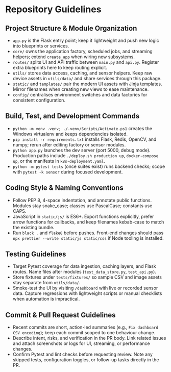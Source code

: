 ﻿# Repository Guidelines

## Project Structure & Module Organization
- `app.py` is the Flask entry point; keep it lightweight and push new logic into blueprints or services.
- `core/` owns the application factory, scheduled jobs, and streaming helpers; extend `create_app` when wiring new subsystems.
- `routes/` splits UI and API traffic between `main.py` and `api.py`. Register extra blueprints here to keep routing explicit.
- `utils/` stores data access, caching, and sensor helpers. Keep raw device assets in `utils/data/` and share services through this package.
- `static/` and `templates/` pair the modern UI assets with Jinja templates. Mirror filenames when creating new views to ease maintenance.
- `config/` centralises environment switches and data factories for consistent configuration.

## Build, Test, and Development Commands
- `python -m venv .venv; ./.venv/Scripts/Activate.ps1` creates the Windows virtualenv and keeps dependencies isolated.
- `pip install -r requirements.txt` installs Flask, Redis, OpenCV, and numpy; rerun after editing factory or sensor modules.
- `python app.py` launches the dev server (port 5000, debug mode). Production paths include `./deploy.sh production up`, `docker-compose up`, or the manifests in `k8s-deployment.yaml`.
- `python -m pytest tests` (once suites exist) runs backend checks; scope with `pytest -k sensor` during focused development.

## Coding Style & Naming Conventions
- Follow PEP 8, 4-space indentation, and annotate public functions. Modules stay snake_case; classes use PascalCase; constants use CAPS.
- JavaScript in `static/js/` is ES6+. Export functions explicitly, prefer arrow functions for callbacks, and keep filenames kebab-case to match the existing bundle.
- Run `black .` and `flake8` before pushes. Front-end changes should pass `npx prettier --write static/js static/css` if Node tooling is installed.

## Testing Guidelines
- Target Pytest coverage for data ingestion, caching layers, and Flask routes. Name files after modules (`test_data_store.py`, `test_api.py`).
- Store fixtures under `tests/fixtures/` so sample CSV and image assets stay separate from `utils/data/`.
- Smoke-test the UI by visiting `/dashboard` with live or recorded sensor data. Capture regressions with lightweight scripts or manual checklists when automation is impractical.

## Commit & Pull Request Guidelines
- Recent commits are short, action-led summaries (e.g., `Fix dashboard CSV encoding`); keep each commit scoped to one behaviour change.
- Describe intent, risks, and verification in the PR body. Link related issues and attach screenshots or logs for UI, streaming, or performance changes.
- Confirm Pytest and lint checks before requesting review. Note any skipped tests, configuration toggles, or follow-up tasks directly in the PR.
